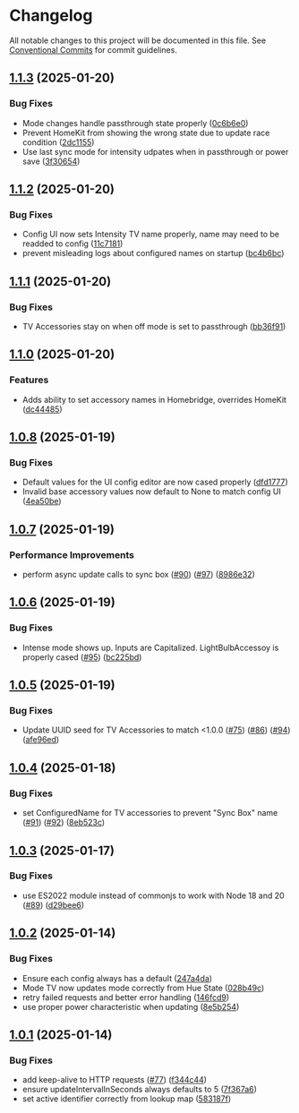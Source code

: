 # Changelog

All notable changes to this project will be documented in this file. See
[Conventional Commits](https://conventionalcommits.org) for commit guidelines.

## [1.1.3](https://github.com/jabrown93/homebridge-philips-hue-sync-box/compare/v1.1.2...v1.1.3) (2025-01-20)

### Bug Fixes

* Mode changes handle passthrough state properly ([0c6b6e0](https://github.com/jabrown93/homebridge-philips-hue-sync-box/commit/0c6b6e06c3d5f6458e306549fe7bbaaa3e01426a))
* Prevent HomeKit from showing the wrong state due to update race condition ([2dc1155](https://github.com/jabrown93/homebridge-philips-hue-sync-box/commit/2dc11552a14e6c0e3117758674aa92819eb62e43))
* Use last sync mode for intensity udpates when in passthrough or power save ([3f30654](https://github.com/jabrown93/homebridge-philips-hue-sync-box/commit/3f306540b082a065d1299c7374f52bfb5b874e28))

## [1.1.2](https://github.com/jabrown93/homebridge-philips-hue-sync-box/compare/v1.1.1...v1.1.2) (2025-01-20)

### Bug Fixes

* Config UI now sets Intensity TV name properly, name may need to be readded to config ([11c7181](https://github.com/jabrown93/homebridge-philips-hue-sync-box/commit/11c71817ce7d25866c3e44221ef814e1571fddaf))
* prevent misleading logs about configured names on startup ([bc4b6bc](https://github.com/jabrown93/homebridge-philips-hue-sync-box/commit/bc4b6bc7e12c6bc63dc91ffadc7ae91f8ece5fa5))

## [1.1.1](https://github.com/jabrown93/homebridge-philips-hue-sync-box/compare/v1.1.0...v1.1.1) (2025-01-20)

### Bug Fixes

* TV Accessories stay on when off mode is set to passthrough ([bb36f91](https://github.com/jabrown93/homebridge-philips-hue-sync-box/commit/bb36f91c4ae7f70d474c0846cc57494124fd2ac1))

## [1.1.0](https://github.com/jabrown93/homebridge-philips-hue-sync-box/compare/v1.0.8...v1.1.0) (2025-01-20)

### Features

* Adds ability to set accessory names in Homebridge, overrides HomeKit ([dc44485](https://github.com/jabrown93/homebridge-philips-hue-sync-box/commit/dc44485d19a2ffe573b6a743d9c649651345a7f7))

## [1.0.8](https://github.com/jabrown93/homebridge-philips-hue-sync-box/compare/v1.0.7...v1.0.8) (2025-01-19)

### Bug Fixes

* Default values for the UI config editor are now cased properly ([dfd1777](https://github.com/jabrown93/homebridge-philips-hue-sync-box/commit/dfd1777e2fe88613dca8bdfafe30a115bc323a38))
* Invalid base accessory values now default to None to match config UI ([4ea50be](https://github.com/jabrown93/homebridge-philips-hue-sync-box/commit/4ea50be8d40e36442188fac2896f77fac91d85d7))

## [1.0.7](https://github.com/jabrown93/homebridge-philips-hue-sync-box/compare/v1.0.6...v1.0.7) (2025-01-19)

### Performance Improvements

* perform async update calls to sync box ([#90](https://github.com/jabrown93/homebridge-philips-hue-sync-box/issues/90)) ([#97](https://github.com/jabrown93/homebridge-philips-hue-sync-box/issues/97)) ([8986e32](https://github.com/jabrown93/homebridge-philips-hue-sync-box/commit/8986e32c449e922c84ad2c9f3eec4ff5e12f949c))

## [1.0.6](https://github.com/jabrown93/homebridge-philips-hue-sync-box/compare/v1.0.5...v1.0.6) (2025-01-19)

### Bug Fixes

* Intense mode shows up. Inputs are Capitalized. LightBulbAccessoy is properly cased ([#95](https://github.com/jabrown93/homebridge-philips-hue-sync-box/issues/95)) ([bc225bd](https://github.com/jabrown93/homebridge-philips-hue-sync-box/commit/bc225bdc9fab25ba2817eee113219f6d918f3af3))

## [1.0.5](https://github.com/jabrown93/homebridge-philips-hue-sync-box/compare/v1.0.4...v1.0.5) (2025-01-19)

### Bug Fixes

* Update UUID seed for TV Accessories to match <1.0.0 ([#75](https://github.com/jabrown93/homebridge-philips-hue-sync-box/issues/75)) ([#86](https://github.com/jabrown93/homebridge-philips-hue-sync-box/issues/86)) ([#94](https://github.com/jabrown93/homebridge-philips-hue-sync-box/issues/94)) ([afe96ed](https://github.com/jabrown93/homebridge-philips-hue-sync-box/commit/afe96ed344f9e6e1f72f6d608a6785e5030294b7))

## [1.0.4](https://github.com/jabrown93/homebridge-philips-hue-sync-box/compare/v1.0.3...v1.0.4) (2025-01-18)

### Bug Fixes

* set ConfiguredName for TV accessories to prevent "Sync Box" name ([#91](https://github.com/jabrown93/homebridge-philips-hue-sync-box/issues/91)) ([#92](https://github.com/jabrown93/homebridge-philips-hue-sync-box/issues/92)) ([8eb523c](https://github.com/jabrown93/homebridge-philips-hue-sync-box/commit/8eb523c3d073eba591fce5be3a0d4b7138a80ddc))

## [1.0.3](https://github.com/jabrown93/homebridge-philips-hue-sync-box/compare/v1.0.2...v1.0.3) (2025-01-17)

### Bug Fixes

* use ES2022 module instead of commonjs to work with Node 18 and 20 ([#89](https://github.com/jabrown93/homebridge-philips-hue-sync-box/issues/89)) ([d29bee6](https://github.com/jabrown93/homebridge-philips-hue-sync-box/commit/d29bee65b08ad83c784d41e1460ecbc4dac057d0))

## [1.0.2](https://github.com/jabrown93/homebridge-philips-hue-sync-box/compare/v1.0.1...v1.0.2) (2025-01-14)

### Bug Fixes

* Ensure each config always has a default ([247a4da](https://github.com/jabrown93/homebridge-philips-hue-sync-box/commit/247a4da867c0af525d64b90c456d6c11636b97e8))
* Mode TV now updates mode correctly from Hue State ([028b49c](https://github.com/jabrown93/homebridge-philips-hue-sync-box/commit/028b49ccd7cc6a54e788ef7cf8397faa0432d0db))
* retry failed requests and better error handling ([146fcd9](https://github.com/jabrown93/homebridge-philips-hue-sync-box/commit/146fcd9c2dbb22954bd3fcd7e175c2630f3bd39e))
* use proper power characteristic when updating ([8e5b254](https://github.com/jabrown93/homebridge-philips-hue-sync-box/commit/8e5b25495abcfc2325ecf6a4f86cb62b14d7b46c))

## [1.0.1](https://github.com/jabrown93/homebridge-philips-hue-sync-box/compare/v1.0.0...v1.0.1) (2025-01-14)

### Bug Fixes

* add keep-alive to HTTP requests ([#77](https://github.com/jabrown93/homebridge-philips-hue-sync-box/issues/77)) ([f344c44](https://github.com/jabrown93/homebridge-philips-hue-sync-box/commit/f344c441dcd000bf56eb12cfd9d88b71a586236c))
* ensure updateIntervalInSeconds always defaults to 5 ([7f367a6](https://github.com/jabrown93/homebridge-philips-hue-sync-box/commit/7f367a67bc57f99f79bfd193156f5ae8134ac892))
* set active identifier correctly from lookup map ([583187f](https://github.com/jabrown93/homebridge-philips-hue-sync-box/commit/583187f9964c0a32f3343a80fe2e4b8cfd11154f))
